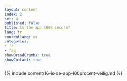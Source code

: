 ```yaml
---
layout: content
index: 2
set: 4
published: false
title: Is the app 100% secure?
lang: fr
contentLang: en
categories:
- fr
- faq
showBreadCrumbs: true
showContact: true
---
```

{% include content/16-is-de-app-100procent-veilig.md %}
